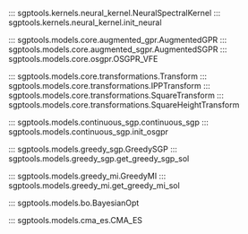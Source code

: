 ::: sgptools.kernels.neural_kernel.NeuralSpectralKernel
::: sgptools.kernels.neural_kernel.init_neural

::: sgptools.models.core.augmented_gpr.AugmentedGPR
::: sgptools.models.core.augmented_sgpr.AugmentedSGPR
::: sgptools.models.core.osgpr.OSGPR_VFE 

::: sgptools.models.core.transformations.Transform 
::: sgptools.models.core.transformations.IPPTransform
::: sgptools.models.core.transformations.SquareTransform
::: sgptools.models.core.transformations.SquareHeightTransform

::: sgptools.models.continuous_sgp.continuous_sgp
::: sgptools.models.continuous_sgp.init_osgpr

::: sgptools.models.greedy_sgp.GreedySGP
::: sgptools.models.greedy_sgp.get_greedy_sgp_sol

::: sgptools.models.greedy_mi.GreedyMI
::: sgptools.models.greedy_mi.get_greedy_mi_sol

::: sgptools.models.bo.BayesianOpt

::: sgptools.models.cma_es.CMA_ES
